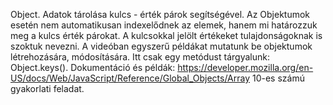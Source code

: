 Object.
Adatok tárolása kulcs - érték párok segítségével.
Az Objektumok esetén nem automatikusan indexelődnek az elemek, hanem mi határozzuk meg a kulcs érték párokat.
A kulcsokkal jelölt értékeket tulajdonságoknak is szoktuk nevezni.
A videóban egyszerű példákat mutatunk be objektumok létrehozására, módosítására.
Itt csak egy metódust tárgyalunk: Object.keys().
Dokumentáció és példák: 
https://developer.mozilla.org/en-US/docs/Web/JavaScript/Reference/Global_Objects/Array
10-es számú gyakorlati feladat.
